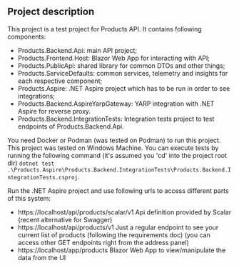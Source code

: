 ## Project description
This project is a test project for Products API.
It contains following components:
- Products.Backend.Api: main API project;
- Products.Frontend.Host: Blazor Web App for interacting with API;
- Products.PublicApi: shared library for common DTOs and other things;
- Products.ServiceDefaults: common services, telemetry and insights for each respective component;
- Products.Aspire: .NET Aspire project which has to be run in order to see integrations;
- Products.Backend.AspireYarpGateway: YARP integration with .NET Aspire for reverse proxy.
- Products.Backend.IntegrationTests: Integration tests project to test endpoints of Products.Backend.Api.

You need Docker or Podman (was tested on Podman) to run this project. This project was tested on Windows Machine.
You can execute tests by running the following command (it's assumed you 'cd' into the project root dir)
```dotnet test .\Products.Aspire\Products.Backend.IntegrationTests\Products.Backend.IntegrationTests.csproj```.

Run the .NET Aspire project and use following urls to access different parts of this system:
- https://localhost/api/products/scalar/v1  Api definition provided by Scalar (recent alternative for Swagger)
- https://localhost/api/products/v1  Just a regular endpoint to see your current list of products (following the requirements doc) (you can access other GET endpoints right from the address panel)
- https://localhost/app/products  Blazor Web App to view/manipulate the data from the UI
